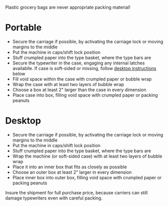 <!-- TITLE: Shipping -->
<!-- SUBTITLE: Tips for safely shipping typewriters -->

Plastic grocery bags are never appropriate packing material!
# Portable
* Secure the carriage if possible, by activating the carriage lock or moving margins to the middle
* Put the machine in caps/shift lock position
* Stuff crumpled paper into the type basket, where the type bars are
* Secure the typewriter in the case, engaging any internal latches availablle. If case is soft-sided or missing, follow [desktop instructions](#desktop) below
* Fill void space within the case with crumpled paper or bubble wrap
* Wrap the case with at least two layers of bubble wrap
* Choose a box at least 2" larger than the case in every dimension
* Place case into box, filling void space with crumpled paper or packing peanuts
# Desktop
* Secure the carriage if possible, by activating the carriage lock or moving margins to the middle
* Put the machine in caps/shift lock position
* Stuff crumpled paper into the type basket, where the type bars are
* Wrap the machine (or soft-sided case) with at least two layers of bubble wrap
* Place it into an inner box that fits as closely as possible
* Choose an outer box at least 2" larger in every dimension
* Place inner box into outer box, filling void space with crumpled paper or packing peanuts

Insure the shipment for full purchase price, because carriers can still damage typewriters even with careful packing.